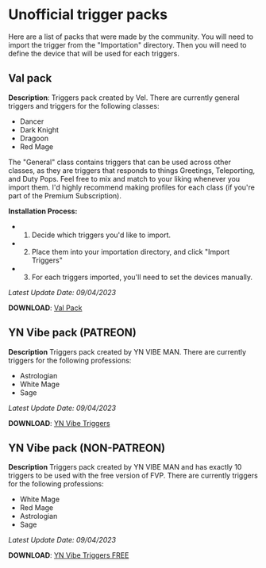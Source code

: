 # Unofficial trigger packs

Here are a list of packs that were made by the community. You will need to import the trigger from the "Importation" directory.
Then you will need to define the device that will be used for each triggers.

## Val pack

**Description**:
Triggers pack created by Vel. There are currently general triggers and triggers for the following classes:

- Dancer
- Dark Knight
- Dragoon
- Red Mage

The "General" class contains triggers that can be used across other classes, as they are triggers that responds to things Greetings, Teleporting, and Duty Pops. Feel free to mix and match to your liking whenever you import them. I'd highly recommend making profiles for each class (if you're part of the Premium Subscription).

**Installation Process:**
- 1) Decide which triggers you'd like to import.
- 2) Place them into your importation directory, and click "Import Triggers"
- 3) For each triggers imported, you'll need to set the devices manually.


*Latest Update Date: 09/04/2023*

**DOWNLOAD**: [Val Pack](./Val_Pack.zip)


## YN Vibe pack (PATREON)
**Description**
Triggers pack created by YN VIBE MAN. There are currently triggers for the following professions:

- Astrologian
- White Mage
- Sage

*Latest Update Date: 09/04/2023*

**DOWNLOAD**: [YN Vibe Triggers](./YN_Vibe_Triggers.zip)

## YN Vibe pack (NON-PATREON)
**Description**
Triggers pack created by YN VIBE MAN and has exactly 10 triggers to be used with the free version of FVP.
There are currently triggers for the following professions:

- White Mage
- Red Mage
- Astrologian
- Sage

*Latest Update Date: 09/04/2023*

**DOWNLOAD**: [YN Vibe Triggers FREE](./YN_Vibe_Triggers_Free.zip)
